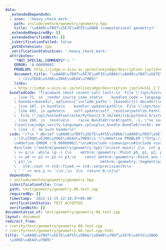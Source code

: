 ```yaml
---
data:
  _extendedDependsOn:
  - icon: ':heavy_check_mark:'
    path: include/emthrm/geometry/geometry.hpp
    title: "\u8A08\u7B97\u5E7E\u4F55\u5B66 (computational geometry)"
  _extendedRequiredBy: []
  _extendedVerifiedWith: []
  _isVerificationFailed: false
  _pathExtension: cpp
  _verificationStatusIcon: ':heavy_check_mark:'
  attributes:
    '*NOT_SPECIAL_COMMENTS*': ''
    ERROR: '0.00000001'
    PROBLEM: http://judge.u-aizu.ac.jp/onlinejudge/description.jsp?id=CGL_2_C
    document_title: "\u8A08\u7B97\u5E7E\u4F55\u5B66/\u8A08\u7B97\u5E7E\u4F55\u5B66\
      \ (2\u7DDA\u5206\u306E\u4EA4\u70B9)"
    links:
    - http://judge.u-aizu.ac.jp/onlinejudge/description.jsp?id=CGL_2_C
  bundledCode: "Traceback (most recent call last):\n  File \"/opt/hostedtoolcache/Python/3.9.16/x64/lib/python3.9/site-packages/onlinejudge_verify/documentation/build.py\"\
    , line 71, in _render_source_code_stat\n    bundled_code = language.bundle(stat.path,\
    \ basedir=basedir, options={'include_paths': [basedir]}).decode()\n  File \"/opt/hostedtoolcache/Python/3.9.16/x64/lib/python3.9/site-packages/onlinejudge_verify/languages/cplusplus.py\"\
    , line 187, in bundle\n    bundler.update(path)\n  File \"/opt/hostedtoolcache/Python/3.9.16/x64/lib/python3.9/site-packages/onlinejudge_verify/languages/cplusplus_bundle.py\"\
    , line 401, in update\n    self.update(self._resolve(pathlib.Path(included), included_from=path))\n\
    \  File \"/opt/hostedtoolcache/Python/3.9.16/x64/lib/python3.9/site-packages/onlinejudge_verify/languages/cplusplus_bundle.py\"\
    , line 260, in _resolve\n    raise BundleErrorAt(path, -1, \"no such header\"\
    )\nonlinejudge_verify.languages.cplusplus_bundle.BundleErrorAt: emthrm/geometry/geometry.hpp:\
    \ line -1: no such header\n"
  code: "/*\n * @brief \u8A08\u7B97\u5E7E\u4F55\u5B66/\u8A08\u7B97\u5E7E\u4F55\u5B66\
    \ (2\u7DDA\u5206\u306E\u4EA4\u70B9)\n */\n#define PROBLEM \"http://judge.u-aizu.ac.jp/onlinejudge/description.jsp?id=CGL_2_C\"\
    \n#define ERROR \"0.00000001\"\n\n#include <iomanip>\n#include <iostream>\n\n\
    #include \"emthrm/geometry/geometry.hpp\"\n\nint main() {\n  int q;\n  std::cin\
    \ >> q;\n  while (q--) {\n    emthrm::geometry::Point p0, p1, p2, p3;\n    std::cin\
    \ >> p0 >> p1 >> p2 >> p3;\n    const emthrm::geometry::Point ans =\n        emthrm::geometry::intersection(emthrm::geometry::Segment(p0,\
    \ p1),\n                               emthrm::geometry::Segment(p2, p3));\n \
    \   std::cout << std::fixed << std::setprecision(9)\n              << ans.x <<\
    \ ' ' << ans.y << '\\n';\n  }\n  return 0;\n}\n"
  dependsOn:
  - include/emthrm/geometry/geometry.hpp
  isVerificationFile: true
  path: test/geometry/geometry.08.test.cpp
  requiredBy: []
  timestamp: '2022-12-15 22:18:37+09:00'
  verificationStatus: TEST_ACCEPTED
  verifiedWith: []
documentation_of: test/geometry/geometry.08.test.cpp
layout: document
redirect_from:
- /verify/test/geometry/geometry.08.test.cpp
- /verify/test/geometry/geometry.08.test.cpp.html
title: "\u8A08\u7B97\u5E7E\u4F55\u5B66/\u8A08\u7B97\u5E7E\u4F55\u5B66 (2\u7DDA\u5206\
  \u306E\u4EA4\u70B9)"
---
```


